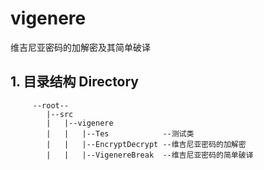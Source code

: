 # vigenere
维吉尼亚密码的加解密及其简单破译

## 1. 目录结构 Directory

```
     --root--
        |--src        
        |   |--vigenere       
        |   |   |--Tes            --测试类      
        |   |   |--EncryptDecrypt --维吉尼亚密码的加解密     
        |   |   |--VigenereBreak  --维吉尼亚密码的简单破译
```
